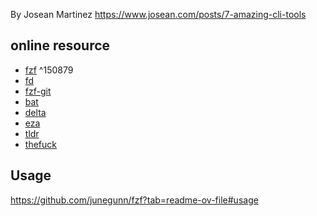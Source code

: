 By Josean Martinez
https://www.josean.com/posts/7-amazing-cli-tools

## online resource
- [fzf](https://github.com/junegunn/fzf.git) ^150879
- [fd](https://github.com/sharkdp/fd)
- [fzf-git](https://github.com/junegunn/fzf-git.sh)
- [bat](https://github.com/sharkdp/bat)
- [delta](https://github.com/dandavison/delta)
- [eza](https://github.com/eza-community/eza.git)
- [tldr](https://github.com/tldr-pages/tldr)
- [thefuck](https://github.com/nvbn/thefuck)

## Usage
https://github.com/junegunn/fzf?tab=readme-ov-file#usage

```

```